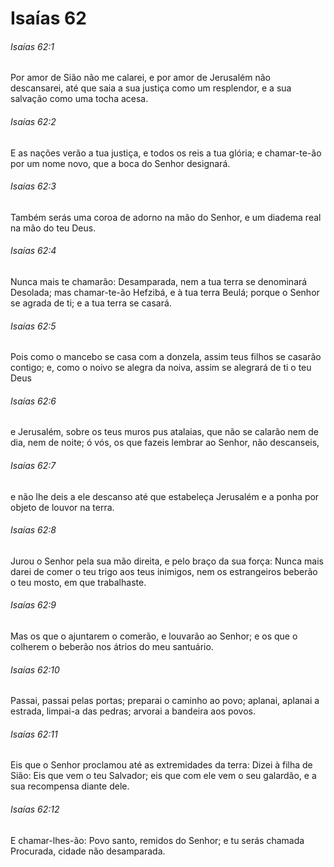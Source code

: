 # Isaías 62

###### Isaías 62:1

Por amor de Sião não me calarei, e por amor de Jerusalém não descansarei, até que saia a sua justiça como um resplendor, e a sua salvação como uma tocha acesa.

###### Isaías 62:2

E as nações verão a tua justiça, e todos os reis a tua glória; e chamar-te-ão por um nome novo, que a boca do Senhor designará.

###### Isaías 62:3

Também serás uma coroa de adorno na mão do Senhor, e um diadema real na mão do teu Deus.

###### Isaías 62:4

Nunca mais te chamarão: Desamparada, nem a tua terra se denominará Desolada; mas chamar-te-ão Hefzibá, e à tua terra Beulá; porque o Senhor se agrada de ti; e a tua terra se casará.

###### Isaías 62:5

Pois como o mancebo se casa com a donzela, assim teus filhos se casarão contigo; e, como o noivo se alegra da noiva, assim se alegrará de ti o teu Deus

###### Isaías 62:6

e Jerusalém, sobre os teus muros pus atalaias, que não se calarão nem de dia, nem de noite; ó vós, os que fazeis lembrar ao Senhor, não descanseis,

###### Isaías 62:7

e não lhe deis a ele descanso até que estabeleça Jerusalém e a ponha por objeto de louvor na terra.

###### Isaías 62:8

Jurou o Senhor pela sua mão direita, e pelo braço da sua força: Nunca mais darei de comer o teu trigo aos teus inimigos, nem os estrangeiros beberão o teu mosto, em que trabalhaste.

###### Isaías 62:9

Mas os que o ajuntarem o comerão, e louvarão ao Senhor; e os que o colherem o beberão nos átrios do meu santuário.

###### Isaías 62:10

Passai, passai pelas portas; preparai o caminho ao povo; aplanai, aplanai a estrada, limpai-a das pedras; arvorai a bandeira aos povos.

###### Isaías 62:11

Eis que o Senhor proclamou até as extremidades da terra: Dizei à filha de Sião: Eis que vem o teu Salvador; eis que com ele vem o seu galardão, e a sua recompensa diante dele.

###### Isaías 62:12

E chamar-lhes-ão: Povo santo, remidos do Senhor; e tu serás chamada Procurada, cidade não desamparada.


